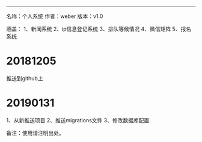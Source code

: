 ******************************
名称：个人系统
作者：weber
版本：v1.0


涵盖：
1、新闻系统
2、ip信息登记系统
3、排队等候情况
4、微信矩阵
5、报名系统

# 20181205
推送到github上


# 20190131
1、从新推送项目
2、推送migrations文件
3、修改数据库配置







备注：使用请注明出处。
